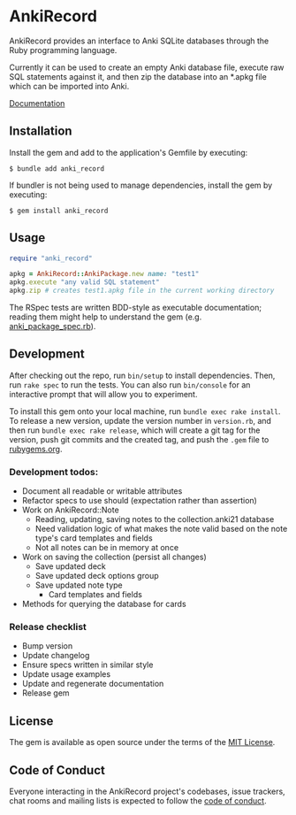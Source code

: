 # AnkiRecord

AnkiRecord provides an interface to Anki SQLite databases through the Ruby programming language.

Currently it can be used to create an empty Anki database file, execute raw SQL statements against it, and then zip the database into an *.apkg file which can be imported into Anki.

[Documentation](https://kylerego.github.io/anki_record_docs)

## Installation

Install the gem and add to the application's Gemfile by executing:

    $ bundle add anki_record

If bundler is not being used to manage dependencies, install the gem by executing:

    $ gem install anki_record

## Usage

```ruby
require "anki_record"

apkg = AnkiRecord::AnkiPackage.new name: "test1"
apkg.execute "any valid SQL statement"
apkg.zip # creates test1.apkg file in the current working directory

```

The RSpec tests are written BDD-style as executable documentation; reading them might help to understand the gem (e.g. [anki_package_spec.rb](https://github.com/KyleRego/anki_record/blob/main/spec/anki_record/anki_package_spec.rb)).

## Development

After checking out the repo, run `bin/setup` to install dependencies. Then, run `rake spec` to run the tests. You can also run `bin/console` for an interactive prompt that will allow you to experiment.

To install this gem onto your local machine, run `bundle exec rake install`. To release a new version, update the version number in `version.rb`, and then run `bundle exec rake release`, which will create a git tag for the version, push git commits and the created tag, and push the `.gem` file to [rubygems.org](https://rubygems.org).

### Development todos:
- Document all readable or writable attributes 
- Refactor specs to use should (expectation rather than assertion)
- Work on AnkiRecord::Note
  - Reading, updating, saving notes to the collection.anki21 database
  - Need validation logic of what makes the note valid based on the note type's card templates and fields
  - Not all notes can be in memory at once
- Work on saving the collection (persist all changes)
  - Save updated deck
  - Save updated deck options group
  - Save updated note type
    - Card templates and fields
- Methods for querying the database for cards


### Release checklist
- Bump version
- Update changelog
- Ensure specs written in similar style
- Update usage examples
- Update and regenerate documentation
- Release gem

<!-- ## Contributing

Bug reports and pull requests are welcome on GitHub at https://github.com/KyleRego/anki_record. This project is intended to be a safe, welcoming space for collaboration, and contributors are expected to adhere to the [code of conduct](https://github.com/KyleRego/anki_record/blob/master/CODE_OF_CONDUCT.md). -->

## License

The gem is available as open source under the terms of the [MIT License](https://opensource.org/licenses/MIT).

## Code of Conduct

Everyone interacting in the AnkiRecord project's codebases, issue trackers, chat rooms and mailing lists is expected to follow the [code of conduct](https://github.com/KyleRego/anki_record/blob/main/CODE_OF_CONDUCT.md).
